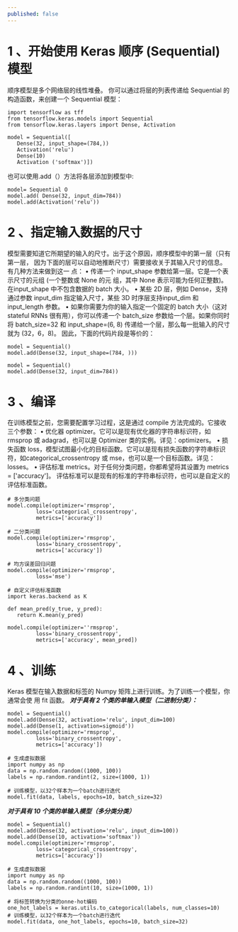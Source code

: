 ```yaml
---
published: false
---
```

# 1 、开始使用 Keras 顺序 (Sequential) 模型
顺序模型是多个网络层的线性堆叠。 你可以通过将层的列表传递给 Sequential 的构造函数，来创建一个 Sequential 模型：
```
import tensorflow as tff
from tensorflow.keras.models import Sequential
from tensorflow.keras.layers import Dense, Activation

model = Sequential([
   Dense(32, input_shape=(784,))
   Activation('relu')
   Dense(10)
   Activation ('softmax')])
```

也可以使用.add（）方法将各层添加到模型中:
```
model= Sequential O
model.add( Dense(32, input_dim=784))
model.add(Activation('relu'))
```

# 2 、指定输入数据的尺寸
模型需要知道它所期望的输入的尺寸。出于这个原因，顺序模型中的第一层（只有第一层， 因为下面的层可以自动地推断尺寸）需要接收关于其输入尺寸的信息。有几种方法来做到这一 点： 
• 
传递一个 input_shape 参数给第一层。它是一个表示尺寸的元组 (一个整数或 None 的元 组，其中 None 表示可能为任何正整数)。在input_shape 中不包含数据的 batch 大小。 
• 
某些 2D 层，例如 Dense，支持通过参数 input_dim 指定输入尺寸，某些 3D 时序层支持input_dim 和 input_length 参数。 
• 
如果你需要为你的输入指定一个固定的 batch 大小（这对 stateful RNNs 很有用），你可以传递一个 batch_size 参数给一个层。如果你同时将 batch_size=32 和 input_shape=(6, 8) 传递给一个层，那么每一批输入的尺寸就为 (32，6，8)。 
因此，下面的代码片段是等价的： 
```
model = Sequential()
model.add(Dense(32, input_shape=(784, )))

model = Sequential()
model.add(Dense(32, input_dim=784))
```
# 3 、编译
在训练模型之前，您需要配置学习过程，这是通过 compile 方法完成的。它接收三个参数： 
• 
优化器 optimizer。它可以是现有优化器的字符串标识符，如 rmsprop 或 adagrad，也可以是 Optimizer 类的实例。详见：optimizers。 
• 
损失函数 loss，模型试图最小化的目标函数。它可以是现有损失函数的字符串标识符，如categorical_crossentropy 或 mse，也可以是一个目标函数。详见：losses。 
• 
评估标准 metrics。对于任何分类问题，你都希望将其设置为 metrics = ['accuracy']。 
评估标准可以是现有的标准的字符串标识符，也可以是自定义的评估标准函数。
```
# 多分类问题
model.compile(optimizer='rmsprop',
         loss='categorical_crossentropy',
         metrics=['accuracy'])

# 二分类问题
model.compile(optimizer='rmsprop',
         loss='binary_crossentropy',
         metrics=['accuracy'])
         
# 均方误差回归问题
model.compile(optimizer='rmsprop',
         loss='mse')

# 自定义评估标准函数
import keras.backend as K

def mean_pred(y_true, y_pred):
   return K.mean(y_pred)
   
model.compile(optimizer=''rmsprop',
         loss='binary_crossentropy',
         metrics=['accuracy', mean_pred])
```
# 4 、训练
Keras 模型在输入数据和标签的 Numpy 矩阵上进行训练。为了训练一个模型，你通常会使 用 fit 函数。
***对于具有 2 个类的单输入模型（二进制分类）：***
```
model = Sequential()
model.add(Dense(32, activation='relu', input_dim=100)
model.add(Dense(1, activation=sigmoid'))
model.compile(optimizer='rmsprop',
         loss='binary_crossentropy',
         metrics=['accuracy'])

# 生成虚拟数据
import numpy as np
data = np.random.random((1000, 100))
labels = np.random.randint(2, size=(1000, 1))

# 训练模型，以32个样本为一个batch进行迭代
model.fit(data, labels, epochs=10, batch_size=32)
```
***对于具有 10 个类的单输入模型（多分类分类）***
```
model = Sequential()
model.add(Dense(32, activation='relu', input_dim=100))
model.add(Dense(10, activation='softmax'))
model.compile(optimizer='rmsprop',
         loss='categorical_crossentropy',
         metrics=['accuracy'])

# 生成虚拟数据
import numpy as np
data = np.random.random((1000, 100))
labels = np.random.randint(10, size=(1000, 1))

# 将标签转换为分类的onne-hot编码
one_hot_labels = keras.utils.to_categorical(labels, num_classes=10)
# 训练模型，以32个样本为一个batch进行迭代
model.fit(data, one_hot_labels, epochs=10, batch_size=32)
```
















